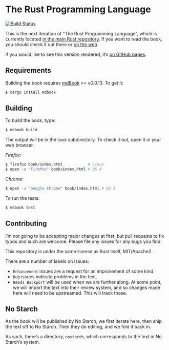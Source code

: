 # The Rust Programming Language

[![Build Status](https://travis-ci.org/rust-lang/book.svg?branch=master)](https://travis-ci.org/rust-lang/book)

This is the next iteration of “The Rust Programming Language”, which is
currently located [in the main Rust repository][src]. If you want to read the
book, you should check it out there or [on the web][prod].

[src]: https://github.com/rust-lang/rust/tree/master/src/doc/book
[prod]: https://doc.rust-lang.org/book/

If you would like to see this version rendered, it’s [on GitHub pages][html].

[html]: http://rust-lang.github.io/book/

## Requirements

Building the book requires [mdBook] >= v0.0.13. To get it:

[mdBook]: https://github.com/azerupi/mdBook

```bash
$ cargo install mdbook
```

## Building

To build the book, type:

```bash
$ mdbook build
```

The output will be in the `book` subdirectory. To check it out, open it in
your web browser.

_Firefox:_
```bash
$ firefox book/index.html           # Linux
$ open -a "Firefox" book/index.html # OS X
```

_Chrome:_
```bash
$ open -a "Google Chrome" book/index.html # OS X
```

To run the tests:

```bash
$ mdbook test
```

## Contributing

I’m not going to be accepting major changes at first, but pull requests to fix
typos and such are welcome. Please file any issues for any bugs you find.

This repository is under the same license as Rust itself, MIT/Apache2.

There are a number of labels on Issues:

* `Enhancement` issues are a request for an improvement of some kind.
* `Bug` issues indicate problems in the text.
* `Needs Backport` will be used when we are further along. At some point, we
  will import the text into their review system, and so changes made here will
  need to be upstreamed. This will track those.

## No Starch

As the book will be published by No Starch, we first iterate here, then ship the
text off to No Starch. Then they do editing, and we fold it back in.

As such, there’s a directory, `nostarch`, which corresponds to the text in No
Starch’s system.
